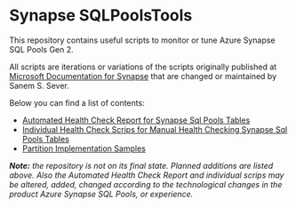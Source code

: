 # Synapse SQLPoolsTools

This repository contains useful scripts to monitor or tune Azure Synapse SQL Pools Gen 2.

All scripts are iterations or variations of the scripts originally published at [Microsoft Documentation for Synapse](https://docs.microsoft.com/en-us/azure/synapse-analytics/)  that are changed or maintained by Sanem S. Sever.

Below you can find a list of contents:

* [Automated Health Check Report for Synapse Sql Pools Tables](docs/SQLPoolAutoHealthCheck/ReadMe.md)
* [Individual Health Check Scrips for Manual Health Checking Synapse Sql Pools Tables](docs/SQLPoolIndvHealthCheck/ReadMe.md) 
* [Partition Implementation Samples](docs/SQLPoolPartitioning/ReadMe.md)

***Note:** the repository is not on its final state. Planned additions are listed above.
Also the Automated Health Check Report and individual scrips may be altered, added, changed according to the technological changes in the product Azure Synapse SQL Pools, or experience.*
